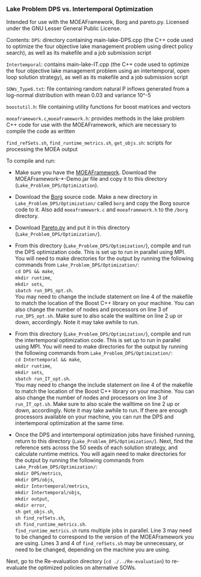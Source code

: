 ### Lake Problem DPS vs. Intertemporal Optimization

Intended for use with the MOEAFramework, Borg and pareto.py. Licensed under the GNU Lesser General Public License.

Contents:
`DPS`: directory containing main-lake-DPS.cpp (the C++ code used to optimize the four objective lake management problem using direct policy search), as well as its makefile and a job submission script

`Intertemporal`: contains main-lake-IT.cpp (the C++ code used to optimize the four objective lake management problem using an intertemporal, open loop solution strategy), as well as its makefile and a job submission script

`SOWs_Type6.txt`: file containing random natural P inflows generated from a log-normal distribution with mean 0.03 and variance 10^-5

`boostutil.h`: file containing utility functions for boost matrices and vectors

`moeaframework.c`,`moeaframework.h`: provides methods in the lake problem C++ code for use with the MOEAFramework, which are necessary to compile the code as written

`find_refSets.sh`, `find_runtime_metrics.sh`, `get_objs.sh`: scripts for processing the MOEA output

To compile and run:
* Make sure you have the [MOEAFramework](http://www.moeaframework.org). Download the MOEAFramework-\*-Demo.jar file and copy it to this directory (`Lake_Problem_DPS/Optimization`).

* Download the [Borg](http://borgmoea.org/) source code. Make a new directory in `Lake_Problem_DPS/Optimization/` called `borg` and copy the Borg source code to it. Also add `moeaframework.c` and `moeaframework.h` to the `/borg` directory.

* Download [Pareto.py](https://github.com/matthewjwoodruff/pareto.py) and put it in this directory (`Lake_Problem_DPS/Optimization/`).

* From this directory (`Lake_Problem_DPS/Optimization/`), compile and run the DPS optimization code. This is set up to run in parallel using MPI. You will need to make directories for the output by running the following commands from `Lake_Problem_DPS/Optimization/`:   
`cd DPS && make`,   
`mkdir runtime`,   
`mkdir sets`,   
`sbatch run_DPS_opt.sh`.   
You may need to change the include statement on line 4 of the makefile to match the location of the Boost C++ library on your machine. You can also change the number of nodes and processors on line 3 of `run_DPS_opt.sh`. Make sure to also scale the walltime on line 2 up or down, accordingly. Note it may take awhile to run.

* From this directory (`Lake_Problem_DPS/Optimization/`), compile and run the intertemporal optimization code. This is set up to run in parallel using MPI. You will need to make directories for the output by running the following commands from `Lake_Problem_DPS/Optimization/`:   
`cd Intertemporal && make`,   
`mkdir runtime`,   
`mkdir sets`,   
`sbatch run_IT_opt.sh`.   
You may need to change the include statement on line 4 of the makefile to match the location of the Boost C++ library on your machine. You can also change the number of nodes and processors on line 3 of `run_IT_opt.sh`. Make sure to also scale the walltime on line 2 up or down, accordingly. Note it may take awhile to run. If there are enough processors available on your machine, you can run the DPS and intertemporal optimization at the same time.

* Once the DPS and intertemporal optimization jobs have finished running, return to this directory (`Lake_Problem_DPS/Optimization/`). Next, find the reference sets across the 50 seeds of each solution strategy, and calculate runtime metrics. You will again need to make directories for the output by running the following commands from `Lake_Problem_DPS/Optimization/`:   
`mkdir DPS/metrics`,   
`mkdir DPS/objs`,   
`mkdir Intertemporal/metrics`,   
`mkdir Intertemporal/objs`,   
`mkdir output`,   
`mkdir error`,   
`sh get_objs.sh`,   
`sh find_refSets.sh`,   
`sh find_runtime_metrics.sh`.   
`find_runtime_metrics.sh` runs multiple jobs in parallel. Line 3 may need to be changed to correspond to the version of the MOEAFramework you are using. Lines 3 and 4 of `find_refSets.sh` may be unnecessary, or need to be changed, depending on the machine you are using.

Next, go to the Re-evaluation directory (`cd ./../Re-evaluation`) to re-evaluate the optimized policies on alternative SOWs.

